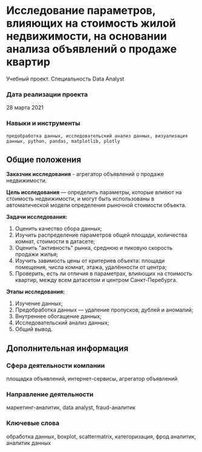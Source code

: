 # Исследование параметров, влияющих на стоимость жилой недвижимости, на основании анализа объявлений о продаже квартир
Учебный проект. Специальность Data Analyst

### Дата реализации проекта

28 марта 2021

### Навыки и инструменты

    предобработка данных, исследовательский анализ данных, визуализация данных, python, pandas, matplotlib, plotly

## Общие положения

**Заказчик исследования** - агрегатор объявлений о продаже недвижимости.

**Цель исследования** — определить параметры, которые влияют на стоимость недвижимости, и могут быть использованы в автоматической модели определения рыночной стоимости объекта.

**Задачи исследования:**

1. Оценить качество сбора данных;
2. Изучить распределение параметров общей площади, количества комнат, стоимости в датасете;
3. Оценить "активность" рынка, среднюю и пиковую скорость продажи жилья;
4. Изучить завимость цены от критериев объекта: площади помещения, числа комнат, этажа, удалённости от центра;
5. Проверить, есть ли отличия в параметрах, влияющих на стоимость квартир, между всем датасетом и центром Санкт-Перебурга.

**Этапы исследования:**
1. Изучение данных;
2. Предобработка данных — удаление пропусков, дублей и аномалий;
3. Внутреннее обогащение данных;
4. Исследовательский анализ данных;
5. Общий вывод.

## Дополнительная информация

### Сфера деятельности компании

площадка объявлений, интернет-сервисы, агрегатор объявлений

### Направление деятельности

маркетинг-аналитик, data analyst, fraud-аналитик

### Ключевые слова

обработка данных, boxplot, scattermatrix, категоризация, фрод аналитик, аналитик данных
